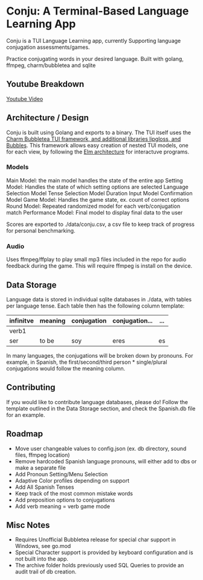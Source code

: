 # Conju: A Terminal-Based Language Learning App

Conju is a TUI Language Learning app, currently Supporting language conjugation
assessments/games.

Practice conjugating words in your desired language.
Built with golang, ffmpeg, charm/bubbletea and sqlite

## Youtube Breakdown
[Youtube Video](https://www.youtube.com/watch?v=fB5a8g0nMJY)

## Architecture / Design

Conju is built using Golang and exports to a binary. The TUI itself uses the
[Charm Bubbletea TUI framework, and additional libraries lipgloss, and Bubbles](https://github.com/charmbracelet/bubbletea).
This framework allows easy creation of nested TUI models, one for each view,
by following the [Elm architecture](https://guide.elm-lang.org/architecture/) for interactuve programs.

### Models
Main Model: the main model handles the state of the entire app
    Setting Model: Handles the state of which setting options are selected
        Language Selection Model
        Tense Selection Model
        Duration Input Model
        Confirmation Model
    Game Model: Handles the game state, ex. count of correct options
        Round Model: Repeated randomized model for each verb/conjugation match
    Performance Model: Final model to display final data to the user

Scores are exported to ./data/conju.csv, a csv file to keep track of progress for
personal benchmarking.

### Audio
Uses ffmpeg/ffplay to play small mp3 files included in the repo for audio feedback during the game.
This will require ffmpeg is install on the device.

## Data Storage

Language data is stored in individual sqlite databases in ./data, with tables per language tense.
Each table then has the following column template:

| infinitve | meaning | conjugation | conjugation... | ... |
|-----------|---------|-------------|----------------|-----|
| verb1     |         |             |                |     |
| ser       |  to be  |    soy      |     eres       | es  |

In many languages, the conjugations will be broken down by pronouns. For example,
in Spanish, the first/second/third person * single/plural conjugations would follow the meaning column.

## Contributing
If you would like to contribute language databases, please do! Follow the template
outlined in the Data Storage section, and check the Spanish.db file for an example.

## Roadmap
- Move user changeable values to config.json (ex. db directory, sound files, ffmpeg location)
- Remove hardcoded Spanish language pronouns, will either add to dbs or make a separate file
- Add Pronoun Setting/Menu Selection
- Adaptive Color profiles depending on support
- Add All Spanish Tenses
- Keep track of the most common mistake words
- Add preposition options to conjugations
- Add verb meaning = verb game mode

## Misc Notes
- Requires Unofficial Bubbletea release for special char support in Windows, see go.mod
- Special Character support is provided by keyboard configuration and is not built into the app.
- The archive folder holds previously used SQL Queries to provide an audit trail of db creation.
